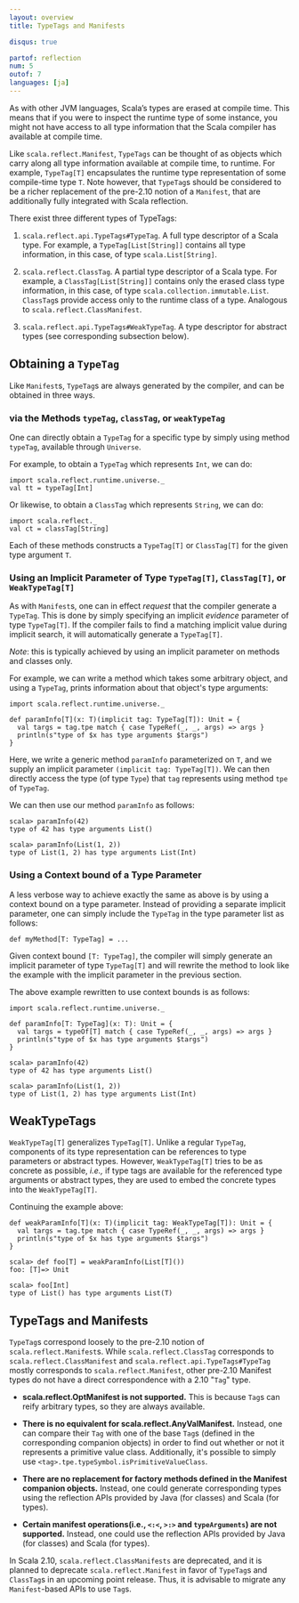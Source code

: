 ```yaml
---
layout: overview
title: TypeTags and Manifests

disqus: true

partof: reflection
num: 5
outof: 7
languages: [ja]
---
```


As with other JVM languages, Scala’s types are erased at compile time. This
means that if you were to inspect the runtime type of some instance, you
might not have access to all type information that the Scala compiler has
available at compile time.

Like `scala.reflect.Manifest`, `TypeTags` can be thought of as objects which
carry along all type information available at compile time, to runtime. For
example, `TypeTag[T]` encapsulates the runtime type representation of some
compile-time type `T`. Note however, that `TypeTag`s should be considered to
be a richer replacement of the pre-2.10 notion of a `Manifest`, that are
additionally fully integrated with Scala reflection.

There exist three different types of TypeTags:

1. `scala.reflect.api.TypeTags#TypeTag`.
A full type descriptor of a Scala type. For example, a `TypeTag[List[String]]` contains all type information, in this case, of type `scala.List[String]`.

2. `scala.reflect.ClassTag`.
A partial type descriptor of a Scala type. For example, a `ClassTag[List[String]]` contains only the erased class type information, in this case, of type `scala.collection.immutable.List`. `ClassTag`s provide access only to the runtime class of a type. Analogous to `scala.reflect.ClassManifest`.

3. `scala.reflect.api.TypeTags#WeakTypeTag`.
A type descriptor for abstract types (see corresponding subsection below).

## Obtaining a `TypeTag`

Like `Manifest`s, `TypeTag`s are always generated by the compiler, and can be obtained in three ways.

### via the Methods `typeTag`, `classTag`, or `weakTypeTag`

One can directly obtain a `TypeTag` for a specific type by simply using
method `typeTag`, available through `Universe`.

For example, to obtain a `TypeTag` which represents `Int`, we can do:

    import scala.reflect.runtime.universe._
    val tt = typeTag[Int]

Or likewise, to obtain a `ClassTag` which represents `String`, we can do:

    import scala.reflect._
    val ct = classTag[String]

Each of these methods constructs a `TypeTag[T]` or `ClassTag[T]` for the given
type argument `T`.

### Using an Implicit Parameter of Type `TypeTag[T]`, `ClassTag[T]`, or `WeakTypeTag[T]`

As with `Manifest`s, one can in effect _request_ that the compiler generate a
`TypeTag`. This is done by simply specifying an implicit _evidence_ parameter
of type `TypeTag[T]`. If the compiler fails to find a matching implicit value
during implicit search, it will automatically generate a `TypeTag[T]`.

_Note_: this is typically achieved by using an implicit parameter on methods
and classes only.

For example, we can write a method which takes some arbitrary object, and
using a `TypeTag`, prints information about that object's type arguments:

    import scala.reflect.runtime.universe._

    def paramInfo[T](x: T)(implicit tag: TypeTag[T]): Unit = {
      val targs = tag.tpe match { case TypeRef(_, _, args) => args }
      println(s"type of $x has type arguments $targs")
    }

Here, we write a generic method `paramInfo` parameterized on `T`, and we
supply an implicit parameter `(implicit tag: TypeTag[T])`. We can then
directly access the type (of type `Type`) that `tag` represents using method
`tpe` of `TypeTag`.

We can then use our method `paramInfo` as follows:

    scala> paramInfo(42)
    type of 42 has type arguments List()

    scala> paramInfo(List(1, 2))
    type of List(1, 2) has type arguments List(Int)

### Using a Context bound of a Type Parameter

A less verbose way to achieve exactly the same as above is by using a context
bound on a type parameter. Instead of providing a separate implicit parameter,
one can simply include the `TypeTag` in the type parameter list as follows:

    def myMethod[T: TypeTag] = ...

Given context bound `[T: TypeTag]`, the compiler will simply generate an
implicit parameter of type `TypeTag[T]` and will rewrite the method to look
like the example with the implicit parameter in the previous section.

The above example rewritten to use context bounds is as follows:

    import scala.reflect.runtime.universe._

    def paramInfo[T: TypeTag](x: T): Unit = {
      val targs = typeOf[T] match { case TypeRef(_, _, args) => args }
      println(s"type of $x has type arguments $targs")
    }

    scala> paramInfo(42)
    type of 42 has type arguments List()

    scala> paramInfo(List(1, 2))
    type of List(1, 2) has type arguments List(Int)

## WeakTypeTags

`WeakTypeTag[T]` generalizes `TypeTag[T]`. Unlike a regular `TypeTag`,
components of its type representation can be references to type parameters or
abstract types. However, `WeakTypeTag[T]` tries to be as concrete as possible,
_i.e.,_ if type tags are available for the referenced type arguments or abstract
types, they are used to embed the concrete types into the `WeakTypeTag[T]`.

Continuing the example above:

    def weakParamInfo[T](x: T)(implicit tag: WeakTypeTag[T]): Unit = {
      val targs = tag.tpe match { case TypeRef(_, _, args) => args }
      println(s"type of $x has type arguments $targs")
    }

    scala> def foo[T] = weakParamInfo(List[T]())
    foo: [T]=> Unit

    scala> foo[Int]
    type of List() has type arguments List(T)

## TypeTags and Manifests

`TypeTag`s correspond loosely to the pre-2.10 notion of
`scala.reflect.Manifest`s. While `scala.reflect.ClassTag` corresponds to
`scala.reflect.ClassManifest` and `scala.reflect.api.TypeTags#TypeTag` mostly
corresponds to `scala.reflect.Manifest`, other pre-2.10 Manifest types do not
have a direct correspondence with a 2.10 "`Tag`" type.

- **scala.reflect.OptManifest is not supported.**
This is because `Tag`s can reify arbitrary types, so they are always available.

- **There is no equivalent for scala.reflect.AnyValManifest.**
Instead, one can compare their `Tag` with one of the base `Tag`s (defined in the corresponding companion objects) in order to find out whether or not it represents a primitive value class. Additionally, it's possible to simply use `<tag>.tpe.typeSymbol.isPrimitiveValueClass`.

- **There are no replacement for factory methods defined in the Manifest companion objects.**
Instead, one could generate corresponding types using the reflection APIs provided by Java (for classes) and Scala (for types).

- **Certain manifest operations(i.e., `<:<`, `>:>` and `typeArguments`) are not supported.**
Instead, one could use the reflection APIs provided by Java (for classes) and Scala (for types).

In Scala 2.10, `scala.reflect.ClassManifests` are deprecated, and it is
planned to deprecate `scala.reflect.Manifest` in favor of `TypeTag`s and
`ClassTag`s in an upcoming point release. Thus, it is advisable to migrate any
`Manifest`-based APIs to use `Tag`s.

